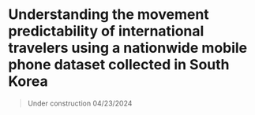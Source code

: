 # Understanding the movement predictability of international travelers using a nationwide mobile phone dataset collected in South Korea

> Under construction 04/23/2024
